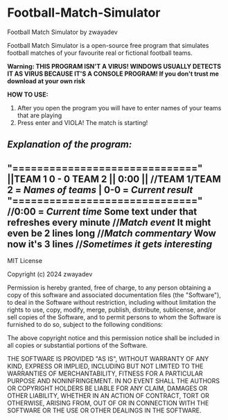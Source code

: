 # Football-Match-Simulator
Football Match Simulator by zwayadev

Football Match Simulator is a open-source free program that simulates football matches of your favourite real or fictional football teams.

**Warning: THIS PROGRAM ISN'T A VIRUS! WINDOWS USUALLY DETECTS IT AS VIRUS BECAUSE IT'S A CONSOLE PROGRAM! If you don't trust me download at your own risk**

**HOW TO USE:**

1) After you open the program you will have to enter names of your teams that are playing
2) Press enter and VIOLA! The match is starting!


*Explanation of the program:*
--------------------------------------------------------
"=============================="      
||TEAM 1 0 - 0 TEAM 2 || 0:00 ||            //TEAM 1/TEAM 2 = *Names of teams* | 0-0 = *Current result*
"=============================="            //0:00 = *Current time*
Some text under that refreshes every minute //*Match event*
It might even be 2 lines long               //*Match commentary*
Wow now it's 3 lines                        //*Sometimes it gets interesting*
---------------------------------------------------------

MIT License

Copyright (c) 2024 zwayadev

Permission is hereby granted, free of charge, to any person obtaining a copy
of this software and associated documentation files (the "Software"), to deal
in the Software without restriction, including without limitation the rights
to use, copy, modify, merge, publish, distribute, sublicense, and/or sell
copies of the Software, and to permit persons to whom the Software is
furnished to do so, subject to the following conditions:

The above copyright notice and this permission notice shall be included in all
copies or substantial portions of the Software.

THE SOFTWARE IS PROVIDED "AS IS", WITHOUT WARRANTY OF ANY KIND, EXPRESS OR
IMPLIED, INCLUDING BUT NOT LIMITED TO THE WARRANTIES OF MERCHANTABILITY,
FITNESS FOR A PARTICULAR PURPOSE AND NONINFRINGEMENT. IN NO EVENT SHALL THE
AUTHORS OR COPYRIGHT HOLDERS BE LIABLE FOR ANY CLAIM, DAMAGES OR OTHER
LIABILITY, WHETHER IN AN ACTION OF CONTRACT, TORT OR OTHERWISE, ARISING FROM,
OUT OF OR IN CONNECTION WITH THE SOFTWARE OR THE USE OR OTHER DEALINGS IN THE
SOFTWARE.
